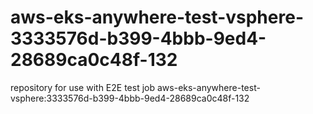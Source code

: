 # aws-eks-anywhere-test-vsphere-3333576d-b399-4bbb-9ed4-28689ca0c48f-132
repository for use with E2E test job aws-eks-anywhere-test-vsphere:3333576d-b399-4bbb-9ed4-28689ca0c48f-132
